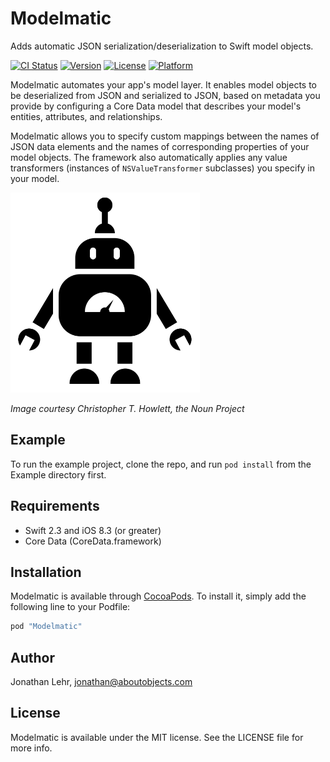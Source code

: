 # Modelmatic

Adds automatic JSON serialization/deserialization to Swift model objects.

[![CI Status](http://img.shields.io/travis/AboutObjects/modelmatic.svg?style=flat)](https://travis-ci.org/AboutObjects/Modelmatic)
[![Version](https://img.shields.io/cocoapods/v/modelmatic.svg?style=flat)](http://cocoapods.org/pods/Modelmatic)
[![License](https://img.shields.io/cocoapods/l/modelmatic.svg?style=flat)](http://cocoapods.org/pods/Modelmatic)
[![Platform](https://img.shields.io/cocoapods/p/modelmatic.svg?style=flat)](http://cocoapods.org/pods/Modelmatic)

Modelmatic automates your app's model layer. It enables model objects to be deserialized from JSON and serialized to JSON, based on metadata you provide by configuring a Core Data model that describes your model's entities, attributes, and relationships.

Modelmatic allows you to specify custom mappings between the names of JSON data elements and the names of corresponding properties of your model objects. The framework also automatically applies any value transformers (instances of `NSValueTransformer` subclasses) you specify in your model.

<img src="robo-small.png" height=320/>

*Image courtesy Christopher T. Howlett, the Noun Project*


## Example

To run the example project, clone the repo, and run `pod install` from the Example directory first.

## Requirements

* Swift 2.3 and iOS 8.3 (or greater)
* Core Data (CoreData.framework)

## Installation

Modelmatic is available through [CocoaPods](http://cocoapods.org). To install
it, simply add the following line to your Podfile:

```ruby
pod "Modelmatic"
```

## Author

Jonathan Lehr, jonathan@aboutobjects.com

## License

Modelmatic is available under the MIT license. See the LICENSE file for more info.

